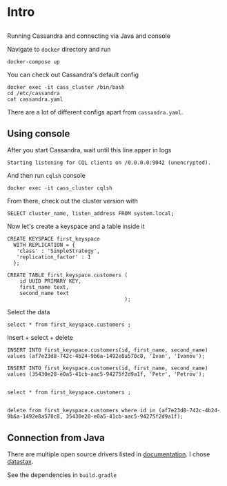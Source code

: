 # Intro

## 

Running Cassandra and connecting via Java and console

Navigate to `docker` directory and run
```shell
docker-compose up
```

You can check out Cassandra's default config 
```shell
docker exec -it cass_cluster /bin/bash
cd /etc/cassandra
cat cassandra.yaml
```

There are a lot of different configs apart from `cassandra.yaml`. 

## Using console


After you start Cassandra, wait until this line apper in logs
```
Starting listening for CQL clients on /0.0.0.0:9042 (unencrypted).
```

And then run `cqlsh` console
```shell
docker exec -it cass_cluster cqlsh
```

From there, check out the cluster version with
```cassandraql
SELECT cluster_name, listen_address FROM system.local;
```

Now let's create a keyspace and a table inside it
```cassandraql
CREATE KEYSPACE first_keyspace
  WITH REPLICATION = { 
   'class' : 'SimpleStrategy', 
   'replication_factor' : 1 
  };

CREATE TABLE first_keyspace.customers (
    id UUID PRIMARY KEY,
    first_name text,
    second_name text
                                      );
```

Select the data
```cassandraql
select * from first_keyspace.customers ;
```

Insert + select + delete
```cassandraql
INSERT INTO first_keyspace.customers(id, first_name, second_name)
values (af7e23d8-742c-4b24-9b6a-1492e8a570c8, 'Ivan', 'Ivanov');

INSERT INTO first_keyspace.customers(id, first_name, second_name)
values (35430e28-e0a5-41cb-aac5-94275f2d9a1f, 'Petr', 'Petrov');


select * from first_keyspace.customers ;


delete from first_keyspace.customers where id in (af7e23d8-742c-4b24-9b6a-1492e8a570c8, 35430e28-e0a5-41cb-aac5-94275f2d9a1f);
```

## Connection from Java

There are multiple open source drivers listed in [documentation](https://cassandra.apache.org/doc/latest/cassandra/getting_started/drivers.html). 
I chose [datastax](https://github.com/datastax/java-driver).

See the dependencies in `build.gradle`
